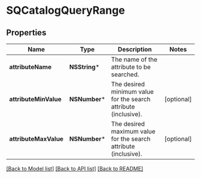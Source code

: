 # SQCatalogQueryRange

## Properties
Name | Type | Description | Notes
------------ | ------------- | ------------- | -------------
**attributeName** | **NSString*** | The name of the attribute to be searched. | 
**attributeMinValue** | **NSNumber*** | The desired minimum value for the search attribute (inclusive). | [optional] 
**attributeMaxValue** | **NSNumber*** | The desired maximum value for the search attribute (inclusive). | [optional] 

[[Back to Model list]](../README.md#documentation-for-models) [[Back to API list]](../README.md#documentation-for-api-endpoints) [[Back to README]](../README.md)


